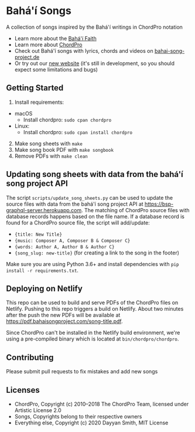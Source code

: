 # Bahá'í Songs
A collection of songs inspired by the Bahá'í writings in ChordPro notation
- Learn more about the [Bahá'í Faith](https://www.bahai.org/)
- Learn more about [ChordPro](https://www.chordpro.org)
- Check out Bahá'í songs with lyrics, chords and videos on [bahai-song-project.de](http://bahai-song-project.de)
- Or try out our [new website](https://bahaisongproject.com) (it's still in development, so you should expect some limitations and bugs)

## Getting Started
1. Install requirements:
  - macOS
     - Install chordpro: `sudo cpan chordpro`
   - Linux:
     - Install chordpro: `sudo cpan install chordpro`
2. Make song sheets with `make`
3. Make song book PDF with `make songbook`
4. Remove PDFs with `make clean`

## Updating song sheets with data from the bahá'í song project API
The script `scripts/update_song_sheets.py` can be used to update the source files with data from the bahá'í song project API at https://bsp-graphql-server.herokuapp.com.
The matching of ChordPro source files with database records happens based on the file name.
If a database record is found for a ChordPro source file, the script will add/update:
- `{title: New Title}`
- `{music: Composer A, Composer B & Composer C}`
- `{words: Author A, Author B & Author C}`
- `{song_slug: new-title}` (for creating a link to the song in the footer)

Make sure you are using Python 3.6+ and install dependencies with `pip install -r requirements.txt`.

## Deploying on Netlify
This repo can be used to build and serve PDFs of the ChordPro files on Netlify. Pushing to this repo triggers a build on Netlify. About two minutes after the push the new PDFs will be available at https://pdf.bahaisongproject.com/song-title.pdf.

Since ChordPro can't be installed in the Netlify build environment, we're using a pre-compiled binary which is located at `bin/chordpro/chordpro`.

## Contributing
Please submit pull requests to fix mistakes and add new songs

## Licenses
- ChordPro, Copyright (c) 2010–2018 The ChordPro Team, licensed under Artistic License 2.0
- Songs, Copyrights belong to their respective owners
- Everything else, Copyright (c) 2020 Dayyan Smith, MIT License
